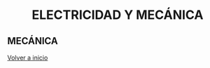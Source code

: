 
<h1 align="center">

ELECTRICIDAD Y MECÁNICA </h1>

<h2 align="center>
[ELECTRICIDAD](Electricidad/readme.md)  

[MECÁNICA](Mecanica/readme.md)</h2>  


[Volver a inicio](https://github.com/angelmicelti/TecnoVilladiego3)
